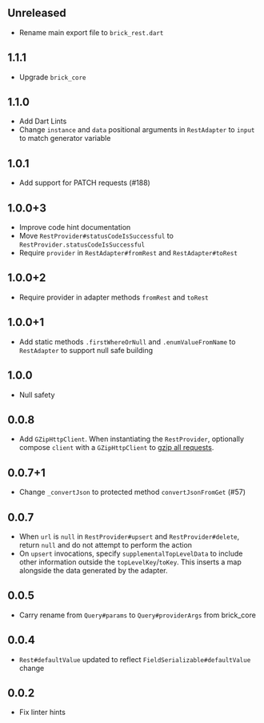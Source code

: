 ## Unreleased

* Rename main export file to `brick_rest.dart`

## 1.1.1

* Upgrade `brick_core`

## 1.1.0

* Add Dart Lints
* Change `instance` and `data` positional arguments in `RestAdapter` to `input` to match generator variable

## 1.0.1

* Add support for PATCH requests (#188)

## 1.0.0+3

* Improve code hint documentation
* Move `RestProvider#statusCodeIsSuccessful` to `RestProvider.statusCodeIsSuccessful`
* Require `provider` in `RestAdapter#fromRest` and `RestAdapter#toRest`

## 1.0.0+2

* Require provider in adapter methods `fromRest` and `toRest`

## 1.0.0+1

* Add static methods `.firstWhereOrNull` and `.enumValueFromName` to `RestAdapter` to support null safe building

## 1.0.0

* Null safety

## 0.0.8

* Add `GZipHttpClient`. When instantiating the `RestProvider`, optionally compose `client` with a `GZipHttpClient` to [gzip all requests](README.md#gzipping-requests).

## 0.0.7+1

* Change `_convertJson` to protected method `convertJsonFromGet` (#57)

## 0.0.7

* When `url` is `null` in `RestProvider#upsert` and `RestProvider#delete`, return `null` and do not attempt to perform the action
* On `upsert` invocations, specify `supplementalTopLevelData` to include other information outside the `topLevelKey`/`toKey`. This inserts a map alongside the data generated by the adapter.

## 0.0.5

* Carry rename from `Query#params` to `Query#providerArgs` from brick_core

## 0.0.4

* `Rest#defaultValue` updated to reflect `FieldSerializable#defaultValue` change

## 0.0.2

* Fix linter hints
